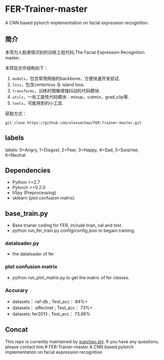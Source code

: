 # FER-Trainer-master

A CNN based pytorch implementation on facial expression recognition.
## 简介
本项为人脸表情识别的训练工程代码,The Facial Expression Recognition master.

本项目文件结构如下：
1. `models`，包含常用网络的backbone，方便快速开发验证.
2. `loss`，包含centerloss 与 island loss.
3. `transforms`，训练时图像增强抖动的代码模块.
4. `utils`，一些工能性代码模块：mixup，cutmix，grad_clip等.
5. `tools`，可能用到的小工具.

获取方式：
```
git clone https://github.com/alexuechao/FER-Trainer-master.git
```
## labels ##
labels: 0=Angry, 1=Disgust, 2=Fear, 3=Happy, 4=Sad, 5=Surprise, 6=Neutral

## Dependencies ##
- Python >=2.7
- Pytorch >=0.2.0
- h5py (Preprocessing)
- sklearn (plot confusion matrix)

## base_train.py ##
- Base trianer coding for FER, include trian, val and test.
- python run_fer_train.py config/config.json to begain training.

### dataloader.py ###
- the dataloader of fer

### plot confusion matrix ###
- python run_plot_matrix.py to get the matric of fer classes.

###      Accurary      ###
- datasets：    raf-db ;       Test_acc：   84%+   <Br/>
- datasets：   affectnet ;     Test_acc：   73%+   <Br/>
- datasets:    fer2013 ;       Test_acc：   73.86%

## Concat

This repo is currently maintained by [xuechao.shi](shixuechao567@163.com). If you have any questions, please contact him.# FER-Trainer-master
A CNN based pytorch implementation on facial expression recognition
